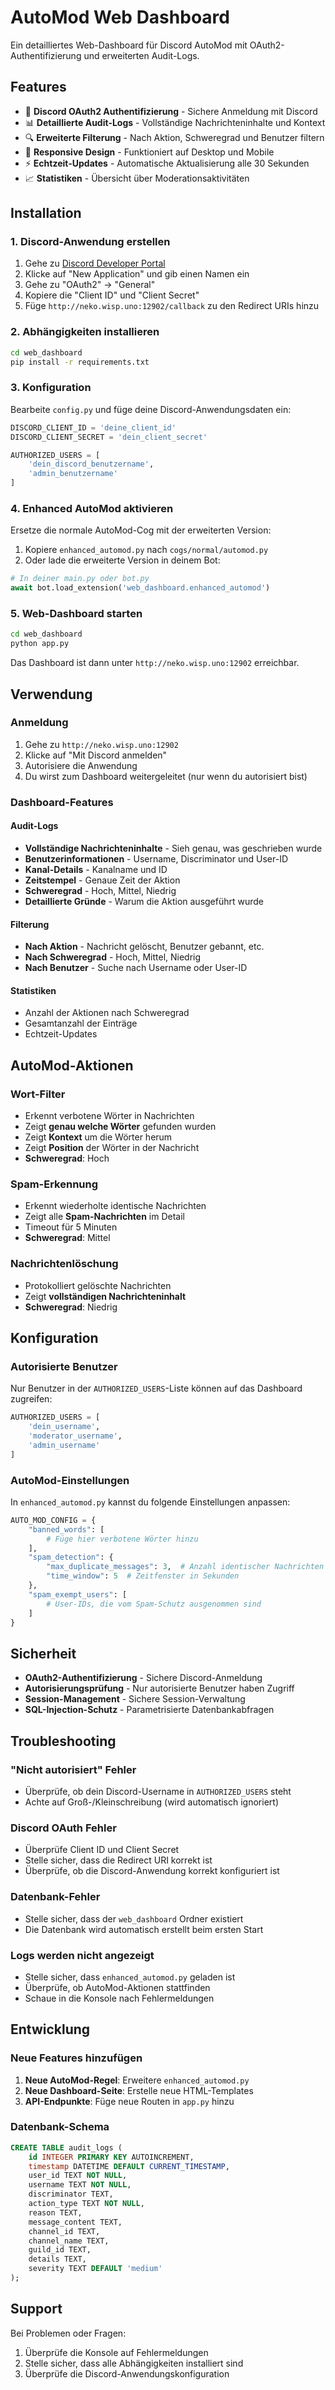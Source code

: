 # AutoMod Web Dashboard

Ein detailliertes Web-Dashboard für Discord AutoMod mit OAuth2-Authentifizierung und erweiterten Audit-Logs.

## Features

- 🔐 **Discord OAuth2 Authentifizierung** - Sichere Anmeldung mit Discord
- 📊 **Detaillierte Audit-Logs** - Vollständige Nachrichteninhalte und Kontext
- 🔍 **Erweiterte Filterung** - Nach Aktion, Schweregrad und Benutzer filtern
- 📱 **Responsive Design** - Funktioniert auf Desktop und Mobile
- ⚡ **Echtzeit-Updates** - Automatische Aktualisierung alle 30 Sekunden
- 📈 **Statistiken** - Übersicht über Moderationsaktivitäten

## Installation

### 1. Discord-Anwendung erstellen

1. Gehe zu [Discord Developer Portal](https://discord.com/developers/applications)
2. Klicke auf "New Application" und gib einen Namen ein
3. Gehe zu "OAuth2" -> "General"
4. Kopiere die "Client ID" und "Client Secret"
5. Füge `http://neko.wisp.uno:12902/callback` zu den Redirect URIs hinzu

### 2. Abhängigkeiten installieren

```bash
cd web_dashboard
pip install -r requirements.txt
```

### 3. Konfiguration

Bearbeite `config.py` und füge deine Discord-Anwendungsdaten ein:

```python
DISCORD_CLIENT_ID = 'deine_client_id'
DISCORD_CLIENT_SECRET = 'dein_client_secret'

AUTHORIZED_USERS = [
    'dein_discord_benutzername',
    'admin_benutzername'
]
```

### 4. Enhanced AutoMod aktivieren

Ersetze die normale AutoMod-Cog mit der erweiterten Version:

1. Kopiere `enhanced_automod.py` nach `cogs/normal/automod.py`
2. Oder lade die erweiterte Version in deinem Bot:

```python
# In deiner main.py oder bot.py
await bot.load_extension('web_dashboard.enhanced_automod')
```

### 5. Web-Dashboard starten

```bash
cd web_dashboard
python app.py
```

Das Dashboard ist dann unter `http://neko.wisp.uno:12902` erreichbar.

## Verwendung

### Anmeldung

1. Gehe zu `http://neko.wisp.uno:12902`
2. Klicke auf "Mit Discord anmelden"
3. Autorisiere die Anwendung
4. Du wirst zum Dashboard weitergeleitet (nur wenn du autorisiert bist)

### Dashboard-Features

#### Audit-Logs
- **Vollständige Nachrichteninhalte** - Sieh genau, was geschrieben wurde
- **Benutzerinformationen** - Username, Discriminator und User-ID
- **Kanal-Details** - Kanalname und ID
- **Zeitstempel** - Genaue Zeit der Aktion
- **Schweregrad** - Hoch, Mittel, Niedrig
- **Detaillierte Gründe** - Warum die Aktion ausgeführt wurde

#### Filterung
- **Nach Aktion** - Nachricht gelöscht, Benutzer gebannt, etc.
- **Nach Schweregrad** - Hoch, Mittel, Niedrig
- **Nach Benutzer** - Suche nach Username oder User-ID

#### Statistiken
- Anzahl der Aktionen nach Schweregrad
- Gesamtanzahl der Einträge
- Echtzeit-Updates

## AutoMod-Aktionen

### Wort-Filter
- Erkennt verbotene Wörter in Nachrichten
- Zeigt **genau welche Wörter** gefunden wurden
- Zeigt **Kontext** um die Wörter herum
- Zeigt **Position** der Wörter in der Nachricht
- **Schweregrad**: Hoch

### Spam-Erkennung
- Erkennt wiederholte identische Nachrichten
- Zeigt alle **Spam-Nachrichten** im Detail
- Timeout für 5 Minuten
- **Schweregrad**: Mittel

### Nachrichtenlöschung
- Protokolliert gelöschte Nachrichten
- Zeigt **vollständigen Nachrichteninhalt**
- **Schweregrad**: Niedrig

## Konfiguration

### Autorisierte Benutzer

Nur Benutzer in der `AUTHORIZED_USERS`-Liste können auf das Dashboard zugreifen:

```python
AUTHORIZED_USERS = [
    'dein_username',
    'moderator_username',
    'admin_username'
]
```

### AutoMod-Einstellungen

In `enhanced_automod.py` kannst du folgende Einstellungen anpassen:

```python
AUTO_MOD_CONFIG = {
    "banned_words": [
        # Füge hier verbotene Wörter hinzu
    ],
    "spam_detection": {
        "max_duplicate_messages": 3,  # Anzahl identischer Nachrichten
        "time_window": 5  # Zeitfenster in Sekunden
    },
    "spam_exempt_users": [
        # User-IDs, die vom Spam-Schutz ausgenommen sind
    ]
}
```

## Sicherheit

- **OAuth2-Authentifizierung** - Sichere Discord-Anmeldung
- **Autorisierungsprüfung** - Nur autorisierte Benutzer haben Zugriff
- **Session-Management** - Sichere Session-Verwaltung
- **SQL-Injection-Schutz** - Parametrisierte Datenbankabfragen

## Troubleshooting

### "Nicht autorisiert" Fehler
- Überprüfe, ob dein Discord-Username in `AUTHORIZED_USERS` steht
- Achte auf Groß-/Kleinschreibung (wird automatisch ignoriert)

### Discord OAuth Fehler
- Überprüfe Client ID und Client Secret
- Stelle sicher, dass die Redirect URI korrekt ist
- Überprüfe, ob die Discord-Anwendung korrekt konfiguriert ist

### Datenbank-Fehler
- Stelle sicher, dass der `web_dashboard` Ordner existiert
- Die Datenbank wird automatisch erstellt beim ersten Start

### Logs werden nicht angezeigt
- Stelle sicher, dass `enhanced_automod.py` geladen ist
- Überprüfe, ob AutoMod-Aktionen stattfinden
- Schaue in die Konsole nach Fehlermeldungen

## Entwicklung

### Neue Features hinzufügen

1. **Neue AutoMod-Regel**: Erweitere `enhanced_automod.py`
2. **Neue Dashboard-Seite**: Erstelle neue HTML-Templates
3. **API-Endpunkte**: Füge neue Routen in `app.py` hinzu

### Datenbank-Schema

```sql
CREATE TABLE audit_logs (
    id INTEGER PRIMARY KEY AUTOINCREMENT,
    timestamp DATETIME DEFAULT CURRENT_TIMESTAMP,
    user_id TEXT NOT NULL,
    username TEXT NOT NULL,
    discriminator TEXT,
    action_type TEXT NOT NULL,
    reason TEXT,
    message_content TEXT,
    channel_id TEXT,
    channel_name TEXT,
    guild_id TEXT,
    details TEXT,
    severity TEXT DEFAULT 'medium'
);
```

## Support

Bei Problemen oder Fragen:
1. Überprüfe die Konsole auf Fehlermeldungen
2. Stelle sicher, dass alle Abhängigkeiten installiert sind
3. Überprüfe die Discord-Anwendungskonfiguration